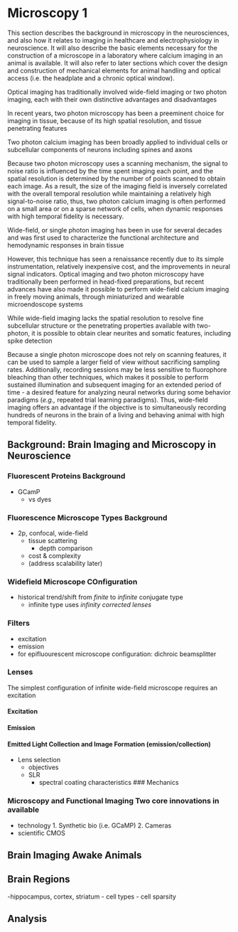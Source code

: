 # Microscopy 1

This section describes the background in microscopy in the neurosciences, and also how it relates to imaging in healthcare and electrophysiology in neuroscience. It will also describe the basic elements necessary for the construction of a microscope in a laboratory where calcium imaging in an animal is available. It will also refer to later sections which cover the design and construction of mechanical elements for animal handling and optical access (i.e. the headplate and a chronic optical window).

<!-- from the frontiers paper -->
Optical imaging has traditionally involved wide-field imaging or two photon imaging, each with their own distinctive advantages and disadvantages

In recent years, two photon microscopy has been a preeminent choice for imaging in tissue, because of its high spatial resolution, and tissue penetrating features

Two photon calcium imaging has been broadly applied to individual cells or subcellular components of neurons including spines and axons

Because two photon microscopy uses a scanning mechanism, the signal to noise ratio is influenced by the time spent imaging each point, and the spatial resolution is determined by the number of points scanned to obtain each image. As a result, the size of the imaging field is inversely correlated with the overall temporal resolution while maintaining a relatively high signal-to-noise ratio, thus, two photon calcium imaging is often performed on a small area or on a sparse network of cells, when dynamic responses with high temporal fidelity is necessary.

Wide-field, or single photon imaging has been in use for several decades and was first used to characterize the functional architecture and hemodynamic responses in brain tissue

However, this technique has seen a renaissance recently due to its simple instrumentation, relatively inexpensive cost, and the improvements in neural signal indicators. Optical imaging and two photon microscopy have traditionally been performed in head-fixed preparations, but recent advances have also made it possible to perform wide-field calcium imaging in freely moving animals, through miniaturized and wearable microendoscope systems

While wide-field imaging lacks the spatial resolution to resolve fine subcellular structure or the penetrating properties available with two-photon, it is possible to obtain clear neurites and somatic features, including spike detection

Because a single photon microscope does not rely on scanning features, it can be used to sample a larger field of view without sacrificing sampling rates. Additionally, recording sessions may be less sensitive to fluorophore bleaching than other techniques, which makes it possible to perform sustained illumination and subsequent imaging for an extended period of time - a desired feature for analyzing neural networks during some behavior paradigms (*e.g.,* repeated trial learning paradigms). Thus, wide-field imaging offers an advantage if the objective is to simultaneously recording hundreds of neurons in the brain of a living and behaving animal with high temporal fidelity.

<!-- from the frontiers paper -->
## Background: Brain Imaging and Microscopy in Neuroscience

### Fluorescent Proteins Background

-   GCamP
    -   vs dyes

### Fluorescence Microscope Types Background

-   2p, confocal, wide-field
    -   tissue scattering
        -   depth comparison
    -   cost & complexity
    -   (address scalability later)

### Widefield Microscope COnfiguration

-   historical trend/shift from *finite* to *infinite* conjugate type
    -   infinite type uses *infinity corrected lenses*

### Filters

-   excitation
-   emission
-   for epifluourescent microscope configuration: dichroic beamsplitter

### Lenses

The simplest configuration of infinite wide-field microscope requires an excitation

#### Excitation

#### Emission

#### Emitted Light Collection and Image Formation (emission/collection)

-   Lens selection
    -   objectives
    -   SLR
        -   spectral coating characteristics \#\#\# Mechanics

### Microscopy and Functional Imaging Two core innovations in available

-   technology 1. Synthetic bio (i.e. GCaMP) 2. Cameras
-   scientific CMOS

## Brain Imaging Awake Animals

## Brain Regions

-hippocampus, cortex, striatum - cell types - cell sparsity

## Analysis
